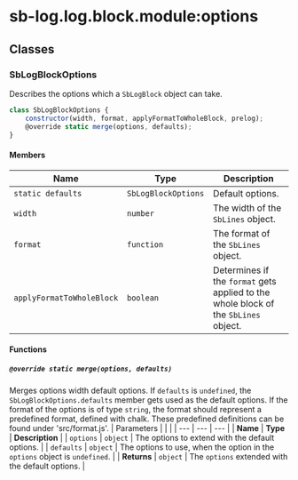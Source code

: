 # sb-log.log.block.module:options
## Classes
### SbLogBlockOptions
Describes the options which a `SbLogBlock` object can take.
```js
class SbLogBlockOptions {
	constructor(width, format, applyFormatToWholeBlock, prelog);
	@override static merge(options, defaults);
}
```
#### Members
| Name | Type | Description | 
| --- | --- | --- |
| `static defaults` | `SbLogBlockOptions` | Default options. | 
| `width` | `number` | The width of the `SbLines` object. | 
| `format` | `function` | The format of the `SbLines` object. | 
| `applyFormatToWholeBlock` | `boolean` | Determines if the `format` gets applied to the whole block of the `SbLines` object. | 

#### Functions
##### `@override static merge(options, defaults)`
Merges options width default options. If `defaults` is `undefined`, the `SbLogBlockOptions.defaults` member gets used as the default options. If the format of the options is of type `string`, the format should represent a predefined format, defined with chalk. These predefined definitions can be found under 'src/format.js'.
| Parameters |  |  | 
| --- | --- | --- |
| **Name** | **Type** | **Description** | 
| `options` | `object` | The options to extend with the default options. | 
| `defaults` | `object` | The options to use, when the option in the `options` object is `undefined`. | 
| **Returns** | `object` | The `options` extended with the default options. | 

